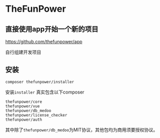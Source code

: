 # TheFunPower

## 直接使用app开始一个新的项目

https://github.com/thefunpower/app

自行组建开发项目


## 安装
~~~
composer thefunpower/installer 
~~~

安装`installer`
真实包含以下composer

~~~
thefunpower/core 
thefunpower/vue 
thefunpower/db_medoo 
thefunpower/license_checker 
thefunpower/auth 
~~~

其中除了`thefunpower/db_medoo`为MIT协议，其他包均为商用须要授权协议。




